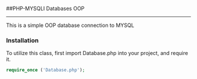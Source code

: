 ##PHP-MYSQLI Databases OOP
<hr>

This is a simple OOP database connection to MYSQL


### Installation
To utilize this class, first import Database.php into your project, and require it.

```php
require_once ('Database.php');
```

